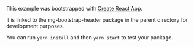 This example was bootstrapped with [Create React App](https://github.com/facebook/create-react-app).

It is linked to the mg-bootstrap-header package in the parent directory for development purposes.

You can run `yarn install` and then `yarn start` to test your package.
